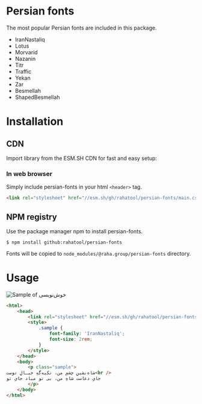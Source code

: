 # Persian fonts
The most popular Persian fonts are included in this package.
- IranNastaliq
- Lotus
- Morvarid
- Nazanin
- Titr
- Traffic
- Yekan
- Zar
- Besmellah
- ShapedBesmellah

# Installation
## CDN
Import library from the ESM.SH CDN for fast and easy setup:
### In web browser
Simply include persian-fonts in your html `<header>` tag.
```html
<link rel="stylesheet" href="//esm.sh/gh/rahatool/persian-fonts/main.css" />
```
## NPM registry
Use the package manager npm to install persian-fonts.
```shell
$ npm install github:rahatool/persian-fonts
```
Fonts will be copied to `node_modules/@raha.group/persian-fonts` directory.

# Usage
![Sample of خوش‌نویسی](//esm.sh/gh/rahatool/persian-fonts/sample.png)
```html
<html>
	<head>
		<link rel="stylesheet" href="//esm.sh/gh/rahatool/persian-fonts/main.css" />
		<style>
			.sample {
				font-family: 'IranNastaliq';
				font-size: 2rem;
			}
		</style>
	</head>
	<body>
		<p class="sample">
شاه‌نشینِ چشمِ من، تکیه‌گهِ خیـالِ توست<br />
جایِ دعاست شاهِ من، بی تو مباد جایِ تو
		</p>
	</body>
</html>
```